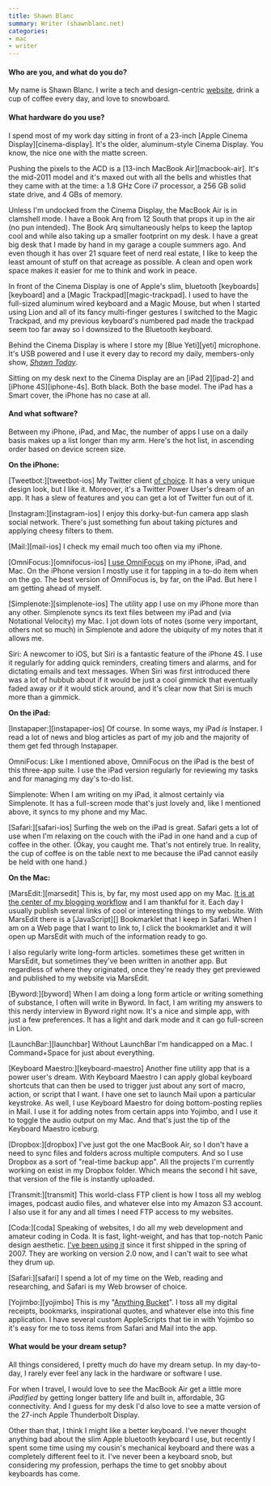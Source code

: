 ```yaml
---
title: Shawn Blanc
summary: Writer (shawnblanc.net)
categories:
- mac
- writer
---
```


#### Who are you, and what do you do?

My name is Shawn Blanc. I write a tech and design-centric [website](http://shawnblanc.net/ "Shawn's website."), drink a cup of coffee every day, and love to snowboard.

#### What hardware do you use?

I spend most of my work day sitting in front of a 23-inch [Apple Cinema Display][cinema-display]. It's the older, aluminum-style Cinema Display. You know, the nice one with the matte screen. 

Pushing the pixels to the ACD is a [13-inch MacBook Air][macbook-air]. It's the mid-2011 model and it's maxed out with all the bells and whistles that they came with at the time: a 1.8 GHz Core i7 processor, a 256 GB solid state drive, and 4 GBs of memory.

Unless I'm undocked from the Cinema Display, the MacBook Air is in clamshell mode. I have a Book Arq from 12 South that props it up in the air (no pun intended). The Book Arq simultaneously helps to keep the laptop cool and while also taking up a smaller footprint on my desk. I have a great big desk that I made by hand in my garage a couple summers ago. And even though it has over 21 square feet of nerd real estate, I like to keep the least amount of stuff on that acreage as possible. A clean and open work space makes it easier for me to think and work in peace.

In front of the Cinema Display is one of Apple's slim, bluetooth [keyboards][keyboard] and a [Magic Trackpad][magic-trackpad]. I used to have the full-sized aluminum wired keyboard and a Magic Mouse, but when I started using Lion and all of its fancy multi-finger gestures I switched to the Magic Trackpad, and my previous keyboard's numbered pad made the trackpad seem too far away so I downsized to the Bluetooth keyboard.

Behind the Cinema Display is where I store my [Blue Yeti][yeti] microphone. It's USB powered and I use it every day to record my daily, members-only show, [*Shawn Today*](http://shawnblanc.net/shawn-today/ "Shawn's personal show.").

Sitting on my desk next to the Cinema Display are an [iPad 2][ipad-2] and [iPhone 4S][iphone-4s]. Both black. Both the base model. The iPad has a Smart cover, the iPhone has no case at all.

#### And what software?

Between my iPhone, iPad, and Mac, the number of apps I use on a daily basis makes up a list longer than my arm. Here's the hot list, in ascending order based on device screen size.

**On the iPhone:**

[Tweetbot:][tweetbot-ios] My Twitter client [of choice](http://shawnblanc.net/2011/04/tweetbot-review/ "Shawn's review of Tweetbot"). It has a very unique design look, but I like it. Moreover, it's a Twitter Power User's dream of an app. It has a slew of features and you can get a lot of Twitter fun out of it.

[Instagram:][instagram-ios] I enjoy this dorky-but-fun camera app slash social network. There's just something fun about taking pictures and applying cheesy filters to them.

[Mail:][mail-ios] I check my email much too often via my iPhone. 

[OmniFocus:][omnifocus-ios] [I use OmniFocus](http://shawnblanc.net/2010/10/omnifocus/ "Shawn's post about using Omnifocus.") on my iPhone, iPad, and Mac. On the iPhone version I mostly use it for tapping in a to-do item when on the go. The best version of OmniFocus is, by far, on the iPad. But here I am getting ahead of myself.

[Simplenote:][simplenote-ios] The utility app I use on my iPhone more than any other. Simplenote syncs its text files between my iPad and (via Notational Velocity) my Mac. I jot down lots of notes (some very important, others not so much) in Simplenote and adore the ubiquity of my notes that it allows me.

Siri: A newcomer to iOS, but Siri is a fantastic feature of the iPhone 4S. I use it regularly for adding quick reminders, creating timers and alarms, and for dictating emails and text messages. When Siri was first introduced there was a lot of hubbub about if it would be just a cool gimmick that eventually faded away or if it would stick around, and it's clear now that Siri is much more than a gimmick.

**On the iPad:**

[Instapaper:][instapaper-ios] Of course. In some ways, my iPad *is* Instaper. I read a lot of news and blog articles as part of my job and the majority of them get fed through Instapaper.

OmniFocus: Like I mentioned above, OmniFocus on the iPad is the best of this three-app suite. I use the iPad version regularly for reviewing my tasks and for managing my day's to-do list. 

Simplenote: When I am writing on my iPad, it almost certainly via Simplenote. It has a full-screen mode that's just lovely and, like I mentioned above, it syncs to my phone and my Mac.

[Safari:][safari-ios] Surfing the web on the iPad is great. Safari gets a lot of use when I'm relaxing on the couch with the iPad in one hand and a cup of coffee in the other. (Okay, you caught me. That's not entirely true. In reality, the cup of coffee is on the table next to me because the iPad cannot easily be held with one hand.)

**On the Mac:**

[MarsEdit:][marsedit] This is, by far, my most used app on my Mac. [It is at the center of my blogging workflow](http://shawnblanc.net/2008/01/marsedit-review/ "Shawn's review of MarsEdit.") and I am thankful for it. Each day I usually publish several links of cool or interesting things to my website. With MarsEdit there is a [JavaScript][] Bookmarklet that I keep in Safari. When I am on a Web page that I want to link to, I click the bookmarklet and it will open up MarsEdit with much of the information ready to go. 

I also regularly write long-form articles. sometimes these get written in MarsEdit, but sometimes they've been written in another app. But regardless of where they originated, once they're ready they get previewed and published to my website via MarsEdit.

[Byword:][byword] When I am doing a long form article or writing something of substance, I often will write in Byword. In fact, I am writing my answers to this nerdy interview in Byword right now. It's a nice and simple app, with just a few preferences. It has a light and dark mode and it can go full-screen in Lion.

[LaunchBar:][launchbar] Without LaunchBar I'm handicapped on a Mac. I Command+Space for just about everything.

[Keyboard Maestro:][keyboard-maestro] Another fine utility app that is a power user's dream. With Keyboard Maestro I can apply global keyboard shortcuts that can then be used to trigger just about any sort of macro, action, or script that I want. I have one set to launch Mail upon a particular keystroke. As well, I use Keyboard Maestro for doing bottom-posting replies in Mail. I use it for adding notes from certain apps into Yojimbo, and I use it to toggle the audio output on my Mac. And that's just the tip of the Keyboard Maestro iceburg.

[Dropbox:][dropbox] I've just got the one MacBook Air, so I don't have a need to sync files and folders across multiple computers. And so I use Dropbox as a sort of "real-time backup app". All the projects I'm currently working on exist in my Dropbox folder. Which means the second I hit save, that version of the file is instantly uploaded. 

[Transmit:][transmit] This world-class FTP client is how I toss all my weblog images, podcast audio files, and whatever else into my Amazon S3 account. I also use it for any and all times I need FTP access to my websites.

[Coda:][coda] Speaking of websites, I do all my web development and amateur coding in Coda. It is fast, light-weight, and has that top-notch Panic design aesthetic. [I've been using it](http://shawnblanc.net/2008/01/coda-the-one-window-wonder/ "Shawn's review of Coda.") since it first shipped in the spring of 2007. They are working on version 2.0 now, and I can't wait to see what they drum up.

[Safari:][safari] I spend a lot of my time on the Web, reading and researching, and Safari is my Web browser of choice.

[Yojimbo:][yojimbo] This is my "[Anything Bucket](http://shawnblanc.net/2009/09/yojimbo-and-anything-buckets/ "Shawn's post on using Yojimbo as his 'Anything Bucket'.")". I toss all my digital receipts, bookmarks, inspirational quotes, and whatever else into this fine application. I have several custom AppleScripts that tie in with Yojimbo so it's easy for me to toss items from Safari and Mail into the app.

#### What would be your dream setup?

All things considered, I pretty much *do* have my dream setup. In my day-to-day, I rarely ever feel any lack in the hardware or software I use. 

For when I travel, I would love to see the MacBook Air get a little more *iPadified* by getting longer battery life and built in, affordable, 3G connectivity. And I guess for my desk I'd also love to see a matte version of the 27-inch Apple Thunderbolt Display.

Other than that, I think I might like a better keyboard. I've never thought anything bad about the slim Apple bluetooth keyboard I use, but recently I spent some time using my cousin's mechanical keyboard and there was a completely different feel to it. I've never been a keyboard snob, but considering my profession, perhaps the time to get snobby about keyboards has come.